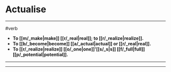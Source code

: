 # Actualise
---
#verb
- **To [[m/_make|make]] [[r/_real|real]]; to [[r/_realize|realize]].**
- **To [[b/_become|become]] [[a/_actual|actual]] or [[r/_real|real]].**
- **To [[r/_realize|realize]] [[o/_one|one]]'[[s/_s|s]] [[f/_full|full]] [[p/_potential|potential]].**
---
---
